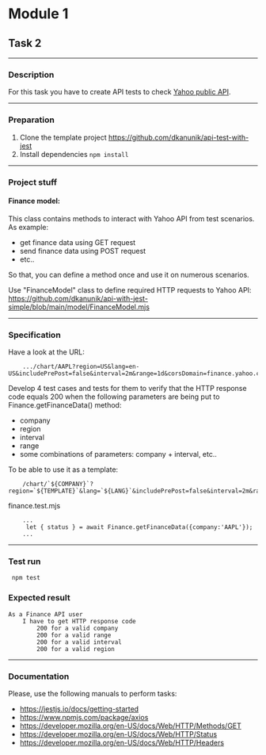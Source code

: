 # Module 1

## Task 2

---

### Description
For this task you have to create API tests to check
[Yahoo public API](https://query1.finance.yahoo.com/v8/finance/chart/AAPL?region=EQWEQWE&lang=en-US&includePrePost=false&interval=2m&range=1d&corsDomain=finance.yahoo.com&.tsrc=finance).

---

### Preparation
1. Clone the template project https://github.com/dkanunik/api-test-with-jest
1. Install dependencies ```npm install```

---

### Project stuff

#### Finance model:
This class contains methods to interact with Yahoo API from test scenarios.
As example:
- get finance data using GET request
- send finance data using POST request
- etc..

So that, you can define a method once and use it on numerous scenarios.

Use "FinanceModel" class to define required HTTP requests to Yahoo API:
https://github.com/dkanunik/api-with-jest-simple/blob/main/model/FinanceModel.mjs

--- 

### Specification

Have a look at the URL:

``` 
    .../chart/AAPL?region=US&lang=en-US&includePrePost=false&interval=2m&range=1d&corsDomain=finance.yahoo.com&.tsrc=finance
```

Develop 4 test cases and tests for them to verify that the HTTP response code equals 200 
when the following parameters are being put to Finance.getFinanceData() method:
- company
- region
- interval
- range
- some combinations of parameters: company + interval, etc..

To be able to use it as a template:
``` 
    /chart/`${COMPANY}`?region=`${TEMPLATE}`&lang=`${LANG}`&includePrePost=false&interval=2m&range=1d&corsDomain=finance.yahoo.com&.tsrc=finance
```

finance.test.mjs
```
    ...
     let { status } = await Finance.getFinanceData({company:'AAPL'});
    ...
```

---

### Test run
``` npm test```

### Expected result
```
As a Finance API user
    I have to get HTTP response code
        200 for a valid company
        200 for a valid range
        200 for a valid interval
        200 for a valid region
```

---

### Documentation
Please, use the following manuals to perform tasks:
- https://jestjs.io/docs/getting-started
- https://www.npmjs.com/package/axios
- https://developer.mozilla.org/en-US/docs/Web/HTTP/Methods/GET  
- https://developer.mozilla.org/en-US/docs/Web/HTTP/Status
- https://developer.mozilla.org/en-US/docs/Web/HTTP/Headers
